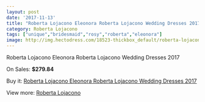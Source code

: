 ```yaml
---
layout: post
date: '2017-11-13'
title: "Roberta Lojacono Eleonora Roberta Lojacono Wedding Dresses 2017"
category: Roberta Lojacono
tags: ["unique","bridesmaid","rosy","roberta","eleonora"]
image: http://img.hectodress.com/18523-thickbox_default/roberta-lojacono-eleonora-roberta-lojacono-wedding-dresses-2013.jpg
---
```

Roberta Lojacono Eleonora Roberta Lojacono Wedding Dresses 2017

On Sales: **$279.84**
<a href="https://www.hectodress.com/roberta-lojacono/8706-roberta-lojacono-eleonora-roberta-lojacono-wedding-dresses-2013.html"><amp-img layout="responsive" width="600" height="600" src="//img.hectodress.com/18523-thickbox_default/roberta-lojacono-eleonora-roberta-lojacono-wedding-dresses-2013.jpg" alt="Roberta Lojacono Eleonora Roberta Lojacono Wedding Dresses 2017 0" /></a>
<a href="https://www.hectodress.com/roberta-lojacono/8706-roberta-lojacono-eleonora-roberta-lojacono-wedding-dresses-2013.html"><amp-img layout="responsive" width="600" height="600" src="//img.hectodress.com/18524-thickbox_default/roberta-lojacono-eleonora-roberta-lojacono-wedding-dresses-2013.jpg" alt="Roberta Lojacono Eleonora Roberta Lojacono Wedding Dresses 2017 1" /></a>

Buy it: [Roberta Lojacono Eleonora Roberta Lojacono Wedding Dresses 2017](https://www.hectodress.com/roberta-lojacono/8706-roberta-lojacono-eleonora-roberta-lojacono-wedding-dresses-2013.html "Roberta Lojacono Eleonora Roberta Lojacono Wedding Dresses 2017")

View more: [Roberta Lojacono](https://www.hectodress.com/146-roberta-lojacono "Roberta Lojacono")